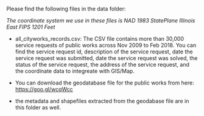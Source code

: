Please find the following files in the data folder:

*The coordinate system we use in these files is NAD 1983 StatePlane Illinois East FIPS 1201 Feet*

- all_cityworks_records.csv: The CSV file contains more than 30,000 service requests of public works across Nov 2009 to Feb 2018. You can find the service request id, description of the service request, date the service request was submitted, date the service request was solved, the status of the service request, the address of the service request, and the coordinate data to integreate with GIS/Map.

- You can download the geodatabase file for the public works from here: https://goo.gl/wcqWcc

- the metadata and shapefiles extracted from the geodabase file are in this folder as well.


